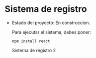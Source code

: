 <h1>Sistema de registro</h1>

- Estado del proyecto: En construccion.

  Para ejecutar el sistema, debes poner:

  ```npm install react```

  Sistema de registro 2
